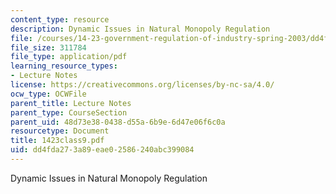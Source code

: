 ```yaml
---
content_type: resource
description: Dynamic Issues in Natural Monopoly Regulation
file: /courses/14-23-government-regulation-of-industry-spring-2003/dd4fda273a89eae02586240abc399084_1423class9.pdf
file_size: 311784
file_type: application/pdf
learning_resource_types:
- Lecture Notes
license: https://creativecommons.org/licenses/by-nc-sa/4.0/
ocw_type: OCWFile
parent_title: Lecture Notes
parent_type: CourseSection
parent_uid: 48d73e38-0438-d55a-6b9e-6d47e06f6c0a
resourcetype: Document
title: 1423class9.pdf
uid: dd4fda27-3a89-eae0-2586-240abc399084
---
```

Dynamic Issues in Natural Monopoly Regulation
